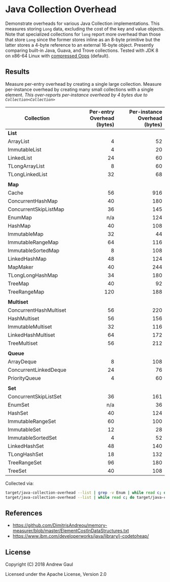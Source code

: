 # Java Collection Overhead

Demonstrate overheads for various Java Collection implementations.  This
measures storing `Long` data, excluding the cost of the key and value objects.
Note that specialized collections for `long` report more overhead than those
that store `Long` since the former stores inline as an 8-byte primitive but the
latter stores a 4-byte reference to an external 16-byte object.  Presently
comparing built-in Java, Guava, and Trove collections.  Tested with JDK 8 on
x86-64 Linux with
[compressed Oops](https://docs.oracle.com/javase/8/docs/technotes/guides/vm/performance-enhancements-7.html#compressedOop)
(default).

## Results

Measure per-entry overhead by creating a single large collection.  Measure
per-instance overhead by creating many small collections with a single element.
*This over-reports per-instance overhead by 4 bytes due to
`Collection<Collection>`*

| Collection             | Per-entry<br />Overhead (bytes) | Per-instance<br />Overhead (bytes) |
| ---------------------- | ---:| ---:|
| **List**               |     |     |
| ArrayList              |   4 |  52 |
| ImmutableList          |   4 |  20 |
| LinkedList             |  24 |  60 |
| TLongArrayList         |   8 |  60 |
| TLongLinkedList        |  32 |  68 |
|                        |     |     |
| **Map**                |     |     |
| Cache                  |  56 | 916 |
| ConcurrentHashMap      |  40 | 180 |
| ConcurrentSkipListMap  |  36 | 145 |
| EnumMap                | n/a | 124 |
| HashMap                |  40 | 108 |
| ImmutableMap           |  32 |  44 |
| ImmutableRangeMap      |  64 | 116 |
| ImmutableSortedMap     |   8 | 108 |
| LinkedHashMap          |  48 | 124 |
| MapMaker               |  40 | 244 |
| TLongLongHashMap       |  34 | 180 |
| TreeMap                |  40 |  92 |
| TreeRangeMap           | 120 | 188 |
|                        |     |     |
| **Multiset**           |     |     |
| ConcurrentHashMultiset |  56 | 220 |
| HashMultiset           |  56 | 156 |
| ImmutableMultiset      |  32 | 116 |
| LinkedHashMultiset     |  64 | 172 |
| TreeMultiset           |  56 | 212 |
|                        |     |     |
| **Queue**              |     |     |
| ArrayDeque             |   8 | 108 |
| ConcurrentLinkedDeque  |  24 |  76 |
| PriorityQueue          |   4 |  60 |
|                        |     |     |
| **Set**                |     |     |
| ConcurrentSkipListSet  |  36 | 161 |
| EnumSet                | n/a |  36 |
| HashSet                |  40 | 124 |
| ImmutableRangeSet      |  60 | 100 |
| ImmutableSet           |  12 |  28 |
| ImmutableSortedSet     |   4 |  52 |
| LinkedHashSet          |  48 | 140 |
| TLongHashSet           |  18 | 132 |
| TreeRangeSet           |  96 | 180 |
| TreeSet                |  40 | 108 |

Collected via:

```bash
target/java-collection-overhead --list | grep -v Enum | while read c; do target/java-collection-overhead $c $((8 * 1024 * 1024)) 1 || break; done
target/java-collection-overhead --list | while read c; do target/java-collection-overhead $c 1 $((1024 * 1024)) || break; done
```

## References

* https://github.com/DimitrisAndreou/memory-measurer/blob/master/ElementCostInDataStructures.txt
* https://www.ibm.com/developerworks/java/library/j-codetoheap/

## License

Copyright (C) 2018 Andrew Gaul

Licensed under the Apache License, Version 2.0
